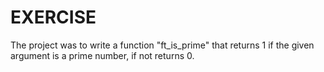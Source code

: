# EXERCISE

The project was to write a function "ft_is_prime" that returns 1 if the given argument is a prime number, if not returns 0.